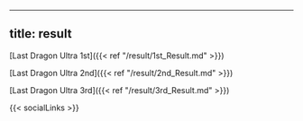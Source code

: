
---
title: result
---

[Last Dragon Ultra 1st]({{< ref "/result/1st_Result.md" >}}) 


[Last Dragon Ultra 2nd]({{< ref "/result/2nd_Result.md" >}}) 


[Last Dragon Ultra 3rd]({{< ref "/result/3rd_Result.md" >}}) 

{{< socialLinks >}}


